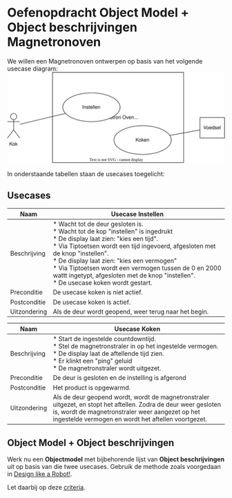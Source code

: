 # Oefenopdracht Object Model + Object beschrijvingen Magnetronoven

We willen een Magnetronoven ontwerpen op basis van het volgende usecase diagram:
<img title="" src="ucd-magnetronoven.svg" alt="" width="552">

In onderstaande tabellen staan de usecases toegelicht:

## Usecases

| Naam         | Usecase Instellen                                                                                                                                                                                                                                                                                                                                                                                                       |
| ------------ | ----------------------------------------------------------------------------------------------------------------------------------------------------------------------------------------------------------------------------------------------------------------------------------------------------------------------------------------------------------------------------------------------------------------------- |
| Beschrijving | * Wacht tot de deur gesloten is. <br/>* Wacht tot de kop "instellen" is ingedrukt<br/>* De display laat zien: "kies een tijd".<br/>* Via Tiptoetsen wordt een tijd ingevoerd, afgesloten met de knop "instellen".<br/>* De display laat zien: "kies een vermogen"<br/>* Via Tiptoetsen wordt een vermogen tussen de 0 en 2000 wattt ingetypt, afgesloten met de knop "instellen".<br/>* De usecase koken wordt gestart. |
| Preconditie  | De usecase koken is niet actief.                                                                                                                                                                                                                                                                                                                                                                                        |
| Postconditie | De usecase koken is actief.                                                                                                                                                                                                                                                                                                                                                                                             |
| Uitzondering | Als de deur wordt geopend, weer terug naar het begin.                                                                                                                                                                                                                                                                                                                                                                   |

| Naam         | Usecase Koken                                                                                                                                                                                                                       |
| ------------ | ----------------------------------------------------------------------------------------------------------------------------------------------------------------------------------------------------------------------------------- |
| Beschrijving | * Start de ingestelde countdowntijd.<br/>* Stel de magnetronstraler in op het ingestelde vermogen. <br/>* De display laat de aftellende tijd zien.<br/>* Er klinkt een "ping" geluid<br/>* De magnetronstraler wordt uitgezet.<br/> |
| Preconditie  | De deur is gesloten en de instelling is afgerond                                                                                                                                                                                    |
| Postconditie | Het product is opgewarmd.                                                                                                                                                                                                           |
| Uitzondering | Als de deur geopend wordt, wordt de magnetronstraler uitgezet, en stopt het aftellen. Zodra de deur weer gesloten is, wordt de magnetronstraler weer aangezet op het ingestelde vermogen en wordt het aftellen voortgezet.          |

## Object Model + Object beschrijvingen

Werk nu een **Objectmodel** met bijbehorende lijst van **Object beschrijvingen** uit op basis van die twee usecases. Gebruik de methode zoals voorgedaan in [Design like a Robot!](../../../../onderwijsmateriaal/readers/Design%20Like%20a%20Robot!.pdf).

Let daarbij op deze [criteria](../../../../leerdoelen/portfolio-items/object-model-met-lijst.md).